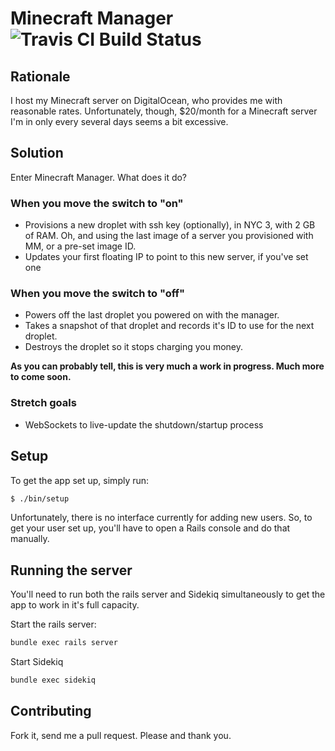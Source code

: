 # Minecraft Manager ![Travis CI Build Status](https://travis-ci.org/J3RN/minecraft-manager.svg?branch=master)

## Rationale

I host my Minecraft server on DigitalOcean, who provides me with reasonable rates. Unfortunately, though, $20/month for a Minecraft server I'm in only every several days seems a bit excessive.

## Solution

Enter Minecraft Manager. What does it do?

### When you move the switch to "on"

- Provisions a new droplet with ssh key (optionally), in NYC 3, with 2 GB of RAM. Oh, and using the last image of a server you provisioned with MM, or a pre-set image ID.
- Updates your first floating IP to point to this new server, if you've set one

### When you move the switch to "off"

- Powers off the last droplet you powered on with the manager.
- Takes a snapshot of that droplet and records it's ID to use for the next droplet.
- Destroys the droplet so it stops charging you money.

**As you can probably tell, this is very much a work in progress. Much more to come soon.**

### Stretch goals

- WebSockets to live-update the shutdown/startup process

## Setup

To get the app set up, simply run:

```bash
$ ./bin/setup
```

Unfortunately, there is no interface currently for adding new users. So, to get your user set up, you'll have to open a Rails console and do that manually.

## Running the server

You'll need to run both the rails server and Sidekiq simultaneously to get the app to work in it's full capacity.

Start the rails server:

```bash
bundle exec rails server
```

Start Sidekiq

```bash
bundle exec sidekiq
```

## Contributing

Fork it, send me a pull request. Please and thank you.
